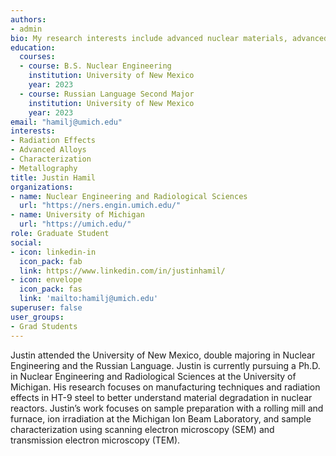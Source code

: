 ```yaml
---
authors:
- admin
bio: My research interests include advanced nuclear materials, advanced reactor design, and nuclear reactor fuels.
education:
  courses:
  - course: B.S. Nuclear Engineering
    institution: University of New Mexico
    year: 2023
  - course: Russian Language Second Major
    institution: University of New Mexico
    year: 2023
email: "hamilj@umich.edu"
interests:
- Radiation Effects
- Advanced Alloys
- Characterization
- Metallography
title: Justin Hamil
organizations:
- name: Nuclear Engineering and Radiological Sciences
  url: "https://ners.engin.umich.edu/"
- name: University of Michigan
  url: "https://umich.edu/"
role: Graduate Student
social:
- icon: linkedin-in
  icon_pack: fab
  link: https://www.linkedin.com/in/justinhamil/
- icon: envelope
  icon_pack: fas
  link: 'mailto:hamilj@umich.edu'
superuser: false
user_groups:
- Grad Students
---
```


Justin attended the University of New Mexico, double majoring in Nuclear Engineering and the Russian Language. Justin is currently pursuing a Ph.D. in Nuclear Engineering and Radiological Sciences at the University of Michigan. His research focuses on manufacturing techniques and radiation effects in HT-9 steel to better understand material degradation in nuclear reactors. Justin’s work focuses on sample preparation with a rolling mill and furnace, ion irradiation at the Michigan Ion Beam Laboratory, and sample characterization using scanning electron microscopy (SEM) and transmission electron microscopy (TEM).
